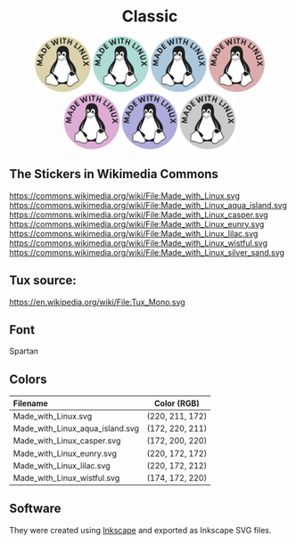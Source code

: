 <h1 align="center">Classic</h1>

<div align="center">
    <img src="Made_with_Linux.svg" width="100px">
    <img src="Made_with_Linux_aqua_island.svg" width="100px">
    <img src="Made_with_Linux_casper.svg" width="100px">
    <img src="Made_with_Linux_eunry.svg" width="100px"><br>
    <img src="Made_with_Linux_lilac.svg" width="100px">
    <img src="Made_with_Linux_wistful.svg" width="100px">
    <img src="Made_with_Linux_silver_sand.svg" width="100px">

</div>

## The Stickers in Wikimedia Commons
https://commons.wikimedia.org/wiki/File:Made_with_Linux.svg <br>
https://commons.wikimedia.org/wiki/File:Made_with_Linux_aqua_island.svg <br>
https://commons.wikimedia.org/wiki/File:Made_with_Linux_casper.svg <br>
https://commons.wikimedia.org/wiki/File:Made_with_Linux_eunry.svg <br>
https://commons.wikimedia.org/wiki/File:Made_with_Linux_lilac.svg <br>
https://commons.wikimedia.org/wiki/File:Made_with_Linux_wistful.svg <br>
https://commons.wikimedia.org/wiki/File:Made_with_Linux_silver_sand.svg <br>

## Tux source: 
https://en.wikipedia.org/wiki/File:Tux_Mono.svg

## Font
Spartan

## Colors 

| Filename                          | Color (RGB)     |
| :-------------------------------- |:---------------:|
| Made_with_Linux.svg               | (220, 211, 172) |
| Made_with_Linux_aqua_island.svg   | (172, 220, 211) |
| Made_with_Linux_casper.svg        | (172, 200, 220) |
| Made_with_Linux_eunry.svg         | (220, 172, 172) |
| Made_with_Linux_lilac.svg         | (220, 172, 212) |
| Made_with_Linux_wistful.svg       | (174, 172, 220) |

## Software
They were created using [Inkscape](https://inkscape.org/) and exported as Inkscape SVG files.
